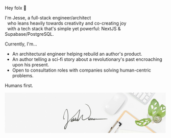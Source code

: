Hey folx 👋

I'm Jesse, a full-stack engineer/architect  
&nbsp;&nbsp;who leans heavily towards creativity and co-creating joy  
&nbsp;&nbsp;with a tech stack that's simple yet powerful: NextJS & Supabase/PostgreSQL.

Currently, I'm...
 - An architectural engineer helping rebuild an author's product.
 - An author telling a sci-fi story about a revolutionary's past encroaching upon his present.
 - Open to consultation roles with companies solving human-centric problems.

Humans first.

![branded header image](./header.jpg "Hey there friend!")  
